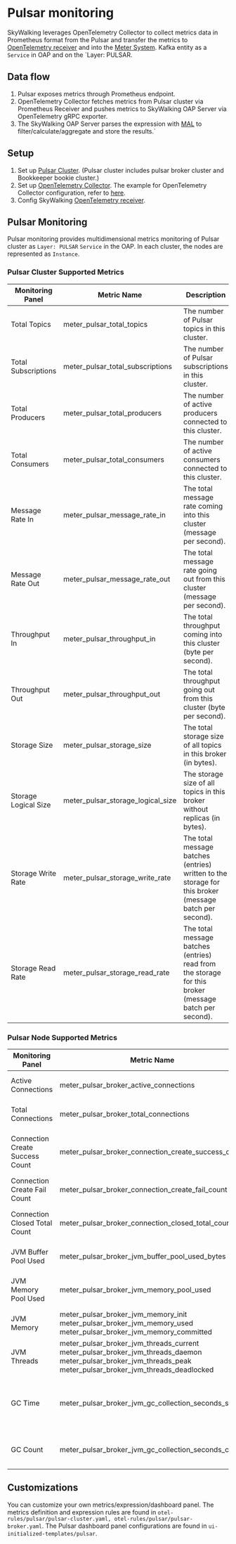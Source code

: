 # Pulsar monitoring

SkyWalking leverages OpenTelemetry Collector to collect metrics data in Prometheus format from the Pulsar and transfer the metrics to
[OpenTelemetry receiver](opentelemetry-receiver.md) and into the [Meter System](./../../concepts-and-designs/meter.md).
Kafka entity as a `Service` in OAP and on the `Layer: PULSAR.

## Data flow

1. Pulsar exposes metrics through Prometheus endpoint.
2. OpenTelemetry Collector fetches metrics from Pulsar cluster via Prometheus Receiver and pushes metrics to SkyWalking OAP Server via OpenTelemetry gRPC exporter.
3. The SkyWalking OAP Server parses the expression with [MAL](../../concepts-and-designs/mal.md) to
   filter/calculate/aggregate and store the results.`

## Setup

1. Set up [Pulsar Cluster](https://pulsar.apache.org/docs/3.1.x/getting-started-docker-compose/). (Pulsar cluster includes pulsar broker cluster and Bookkeeper bookie cluster.)
2. Set up [OpenTelemetry Collector](https://opentelemetry.io/docs/collector/getting-started/#kubernetes). The example
   for OpenTelemetry Collector configuration, refer
   to [here](../../../../test/e2e-v2/cases/pulsar/otel-collector-config.yaml).
3. Config SkyWalking [OpenTelemetry receiver](opentelemetry-receiver.md).

## Pulsar Monitoring

Pulsar monitoring provides multidimensional metrics monitoring of Pulsar cluster as `Layer: PULSAR` `Service` in
the OAP. In each cluster, the nodes are represented as `Instance`.

### Pulsar Cluster Supported Metrics

| Monitoring Panel     | Metric Name                                | Description                                                                                            | Data Source    |
|----------------------|--------------------------------------------|--------------------------------------------------------------------------------------------------------|----------------|
| Total Topics         | meter_pulsar_total_topics                  | The number of Pulsar topics in this cluster.                                                           | Pulsar Cluster |
| Total Subscriptions  | meter_pulsar_total_subscriptions           | The number of Pulsar subscriptions in this cluster.                                                    | Pulsar Cluster |
| Total Producers      | meter_pulsar_total_producers               | The number of active producers connected to this cluster.                                              | Pulsar Cluster |
| Total Consumers      | meter_pulsar_total_consumers               | The number of active consumers connected to this cluster.                                              | Pulsar Cluster |
| Message Rate In      | meter_pulsar_message_rate_in               | The total message rate coming into this cluster (message per second).                                  | Pulsar Cluster |
| Message Rate Out     | meter_pulsar_message_rate_out              | The total message rate going out from this cluster (message per second).                               | Pulsar Cluster |
| Throughput In        | meter_pulsar_throughput_in                 | The total throughput coming into this cluster (byte per second).                                       | Pulsar Cluster |
| Throughput Out       | meter_pulsar_throughput_out                | The total throughput going out from this cluster (byte per second).                                    | Pulsar Cluster |
| Storage Size         | meter_pulsar_storage_size                  | The total storage size of all topics in this broker (in bytes).                                        | Pulsar Cluster |
| Storage Logical Size | meter_pulsar_storage_logical_size          | The storage size of all topics in this broker without replicas (in bytes).                             | Pulsar Cluster |
| Storage Write Rate   | meter_pulsar_storage_write_rate            | The total message batches (entries) written to the storage for this broker (message batch per second). | Pulsar Cluster |
| Storage Read Rate    | meter_pulsar_storage_read_rate             | The total message batches (entries) read from the storage for this broker (message batch per second).  | Pulsar Cluster |


### Pulsar Node Supported Metrics


| Monitoring Panel                | Metric Name                                                                                                                                                                         | Description                                             | Data Source    |
|---------------------------------|-------------------------------------------------------------------------------------------------------------------------------------------------------------------------------------|---------------------------------------------------------|----------------|
| Active Connections              | meter_pulsar_broker_active_connections                                                                                                                                              | The number of active connections.                       | Pulsar Broker  |
| Total Connections               | meter_pulsar_broker_total_connections                                                                                                                                               | The total number of connections.                        | Pulsar Broker  |
| Connection Create Success Count | meter_pulsar_broker_connection_create_success_count                                                                                                                                 | The number of successfully created connections.         | Pulsar Broker  |
| Connection Create Fail Count    | meter_pulsar_broker_connection_create_fail_count                                                                                                                                    | The number of failed connections.                       | Pulsar Broker  |
| Connection Closed Total Count   | meter_pulsar_broker_connection_closed_total_count                                                                                                                                   | The total number of closed connections.                 | Pulsar Broker  |
| JVM Buffer Pool Used            | meter_pulsar_broker_jvm_buffer_pool_used_bytes                                                                                                                                      | The usage of jvm buffer pool.                           | Pulsar Broker  |
| JVM Memory Pool Used            | meter_pulsar_broker_jvm_memory_pool_used                                                                                                                                            | The usage of jvm memory pool.                           | Pulsar Broker  |
| JVM Memory                      | meter_pulsar_broker_jvm_memory_init <br /> meter_pulsar_broker_jvm_memory_used <br /> meter_pulsar_broker_jvm_memory_committed                                                      | The usage of jvm memory.                                | Pulsar Broker  |
| JVM Threads                     | meter_pulsar_broker_jvm_threads_current <br /> meter_pulsar_broker_jvm_threads_daemon <br /> meter_pulsar_broker_jvm_threads_peak <br /> meter_pulsar_broker_jvm_threads_deadlocked | The usage of jvm threads.                               | Pulsar Broker  |
| GC Time                         | meter_pulsar_broker_jvm_gc_collection_seconds_sum                                                                                                                                   | Time spent in a given JVM garbage collector in seconds. | Pulsar Broker  |
| GC Count                        | meter_pulsar_broker_jvm_gc_collection_seconds_count                                                                                                                                 | The count of a given JVM garbage collector.             | Pulsar Broker  |

## Customizations

You can customize your own metrics/expression/dashboard panel.
The metrics definition and expression rules are found
in `otel-rules/pulsar/pulsar-cluster.yaml, otel-rules/pulsar/pulsar-broker.yaml`.
The Pulsar dashboard panel configurations are found in `ui-initialized-templates/pulsar`.
